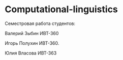 # Computational-linguistics
Семестровая работа студентов:

Валерий Зыбин ИВТ-360

Игорь Полухин ИВТ-360.

Юлия Власова ИВТ-363
